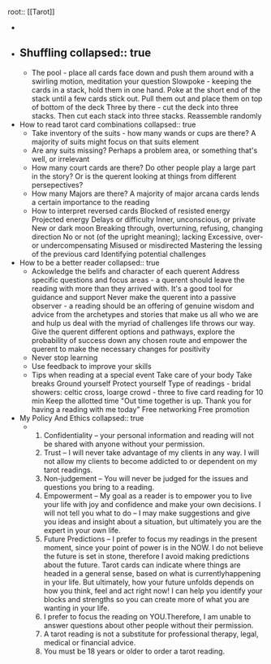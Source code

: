 root:: [[Tarot]]

-
- Shuffling
  collapsed:: true
	-
	- The pool - place all cards face down and push them around with a swirling motion, meditation your question
	  Slowpoke - keeping the cards in a stack, hold them in one hand. Poke at the short end of the stack until a few cards stick out. Pull them out and place them on top of bottom of the deck
	  Three by there - cut the deck into three stacks. Then cut each stack into three stacks. Reassemble randomly
- How to read tarot card combinations
  collapsed:: true
	- Take inventory of the suits - how many wands or cups are there? A majority of suits might focus on that suits element
	- Are any suits missing? Perhaps a problem area, or something that's well, or irrelevant
	- How many court cards are there? Do other people play a large part in the story? Or is the querent looking at things from different persepectives?
	- How many Majors are there? A majority of major arcana cards lends a certain importance to the reading
	- How to interpret reversed cards
	  Blocked of resisted energy
	  Projected energy
	  Delays or difficulty
	  Inner, unconscious, or private
	  New or dark moon
	  Breaking through, overturning, refusing, changing direction
	  No or not (of the upright meaning); lacking
	  Excessive, over- or undercompensating
	  Misused or misdirected
	  Mastering the lessing of the previous card
	  Identifying potential challenges
- How to be a better reader
  collapsed:: true
	- Ackowledge the belifs and character of each querent
	  Address specific questions and focus areas - a querent should leave the reading with more than they arrived with. It's a good tool for guidance and support
	  Never make the querent into a passive observer - a reading should be an offering of genuine wisdom and advice from the archetypes and stories that make us all who we are and hulp us deal with the myriad of challenges life throws our way. Give the querent different options and pathways, explore the probability of success down any chosen route and empower the querent to make the necessary changes for positivity
	- Never stop learning
	- Use feedback to improve your skills
	- Tips when reading at a special event
	  Take care of your body
	  Take breaks
	  Ground yourself
	  Protect yourself
	  Type of readings - bridal showers: celtic cross, loarge crowd - three to five card reading for 10 min
	  Keep the allotted time "Out time together is up. Thank you for having a reading with me today" 
	  Free networking
	  Free promotion
- My Policy And Ethics
  collapsed:: true
	- 1) Confidentiality – your personal information and reading will not be shared with anyone without your permission.
	  2) Trust – I will never take advantage of my clients in any way. I will not allow my clients to become addicted to or dependent on my tarot readings.
	  3) Non-judgement – You will never be judged for the issues and questions you bring to a reading.
	  4) Empowerment – My goal as a reader is to empower you to live your life with joy and confidence and make your own decisions. I will not tell you what to do – I may make suggestions and give you ideas and insight about a situation, but ultimately you are the expert in your own life.
	  5) Future Predictions – I prefer to focus my readings in the present moment, since your point of power is in the NOW. I do not believe the future is set in stone, therefore I avoid making predictions about the future.
	  Tarot cards can indicate where things are headed in a general sense, based on what is currentlyhappening in your life. But ultimately, how your future unfolds depends on how you think, feel and act right now! I can help you identify your blocks and strengths so you can create more of what you are wanting in your life.
	  6) I prefer to focus the reading on YOU.Therefore, I am unable to answer questions about other people without their permission.
	  7) A tarot reading is not a substitute for professional therapy, legal, medical or financial advice.
	  8) You must be 18 years or older to order a tarot reading.